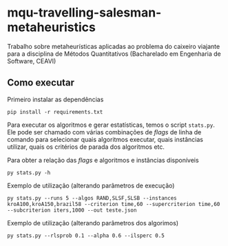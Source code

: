 # mqu-travelling-salesman-metaheuristics
Trabalho sobre metaheurísticas aplicadas ao problema do caixeiro viajante para a disciplina de Métodos Quantitativos (Bacharelado em Engenharia de Software, CEAVI)

## Como executar

Primeiro instalar as dependências

```
pip install -r requirements.txt
```

Para executar os algoritmos e gerar estatísticas, temos o script `stats.py`. Ele pode ser chamado com várias combinações de _flags_ de linha de comando para selecionar quais algoritmos executar, quais instâncias utilizar, quais os critérios de parada dos algoritmos etc.

Para obter a relação das _flags_ e algoritmos e instâncias disponíveis

```
py stats.py -h
```

Exemplo de utilização (alterando parâmetros de execução)

```
py stats.py --runs 5 --algos RAND,SLSF,SLSB --instances kroA100,kroA150,brazil58 --criterion time,60 --supercriterion time,60 --subcriterion iters,1000 --out teste.json
```

Exemplo de utilização (alterando parâmetros dos algorimos)

```
py stats.py --rlsprob 0.1 --alpha 0.6 --ilsperc 0.5
```
